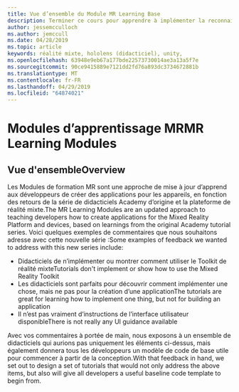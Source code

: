 ```yaml
---
title: Vue d’ensemble du Module MR Learning Base
description: Terminer ce cours pour apprendre à implémenter la reconnaissance faciale de Azure au sein d’une application de réalité mixte.
author: jessemcculloch
ms.author: jemccull
ms.date: 04/28/2019
ms.topic: article
keywords: réalité mixte, hololens (didacticiel), unity,
ms.openlocfilehash: 63948e9eb67a177bde22573730014ae3a13a5f7e
ms.sourcegitcommit: 90ce9415889e7121dd2fd76a893dc3734672881b
ms.translationtype: MT
ms.contentlocale: fr-FR
ms.lasthandoff: 04/29/2019
ms.locfileid: "64874021"
---
```

# <a name="mr-learning-modules"></a><span data-ttu-id="6b972-104">Modules d’apprentissage MR</span><span class="sxs-lookup"><span data-stu-id="6b972-104">MR Learning Modules</span></span>

## <a name="overview"></a><span data-ttu-id="6b972-105">Vue d'ensemble</span><span class="sxs-lookup"><span data-stu-id="6b972-105">Overview</span></span>

<span data-ttu-id="6b972-106">Les Modules de formation MR sont une approche de mise à jour d’apprend aux développeurs de créer des applications pour les appareils, en fonction des retours de la série de didacticiels Academy d’origine et la plateforme de réalité mixte.</span><span class="sxs-lookup"><span data-stu-id="6b972-106">The MR Learning Modules are an updated approach to teaching developers how to create applications for the Mixed Reality Platform and devices, based on learnings from the original Academy tutorial series.</span></span> <span data-ttu-id="6b972-107">Voici quelques exemples de commentaires que nous souhaitons adresse avec cette nouvelle série :</span><span class="sxs-lookup"><span data-stu-id="6b972-107">Some examples of feedback we wanted to address with this new series include:</span></span>

* <span data-ttu-id="6b972-108">Didacticiels de n’implémenter ou montrer comment utiliser le Toolkit de réalité mixte</span><span class="sxs-lookup"><span data-stu-id="6b972-108">Tutorials don't implement or show how to use the Mixed Reality Toolkit</span></span>
* <span data-ttu-id="6b972-109">Les didacticiels sont parfaits pour découvrir comment implémenter une chose, mais ne pas pour la création d’une application</span><span class="sxs-lookup"><span data-stu-id="6b972-109">The tutorials are great for learning how to implement one thing, but not for building an application</span></span>
* <span data-ttu-id="6b972-110">Il n’est pas vraiment d’instructions de l’interface utilisateur disponible</span><span class="sxs-lookup"><span data-stu-id="6b972-110">There is not really any UI guidance available</span></span>

<span data-ttu-id="6b972-111">Avec vos commentaires à portée de main, nous exposons à un ensemble de didacticiels qui aurions pas uniquement les éléments ci-dessus, mais également donnera tous les développeurs un modèle de code de base utile pour commencer à partir de la conception.</span><span class="sxs-lookup"><span data-stu-id="6b972-111">With that feedback in hand, we set out to design a set of tutorials that would not only address the above items, but also will give all developers a useful baseline code template to begin from.</span></span>
